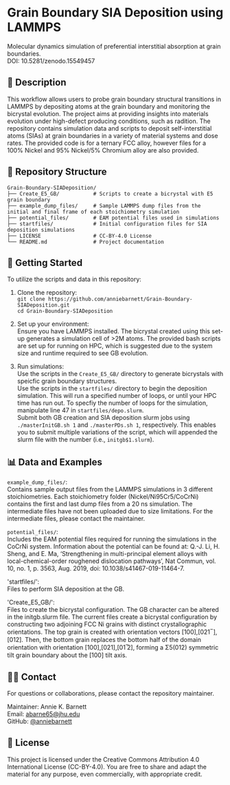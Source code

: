 # Grain Boundary SIA Deposition using LAMMPS
Molecular dynamics simulation of preferential interstitial absorption at grain boundaries.  
DOI: 10.5281/zenodo.15549457  

## 📝 Description  
This workflow allows users to probe grain boundary structural transitions in LAMMPS by depositing atoms at the grain boundary and monitoring the bicrystal evolution. The project aims at providing insights into materials evolution under high-defect producing conditions, such as radition. The repository contains simulation data and scripts to deposit self-interstitial atoms (SIAs) at grain boundaries in a variety of material systems and dose rates. The provided code is for a ternary FCC alloy, however files for a 100% Nickel and 95% Nickel/5% Chromium alloy are also provided. 

## 📁 Repository Structure

    Grain-Boundary-SIADeposition/
    ├── Create_E5_GB/           # Scripts to create a bicrystal with E5 grain boundary
    ├── example_dump_files/     # Sample LAMMPS dump files from the initial and final frame of each stoichiometry simulation
    ├── potential_files/        # EAM potential files used in simulations
    ├── startfiles/             # Initial configuration files for SIA deposition simulations
    ├── LICENSE                 # CC-BY-4.0 License
    └── README.md               # Project documentation


## 🚀 Getting Started
To utilize the scripts and data in this repository:
1. Clone the repository:  
   `git clone https://github.com/anniebarnett/Grain-Boundary-SIADeposition.git`  
   `cd Grain-Boundary-SIADeposition`
  
2. Set up your environment:  
Ensure you have LAMMPS installed. The bicrystal created using this set-up generates a simulation cell of >2M atoms. The provided bash scripts are set up for running on HPC, which is suggested due to the system size and runtime required to see GB evolution.   

3. Run simulations:  
Use the scripts in the `Create_E5_GB/` directory to generate bicrystals with speicfic grain boundary structures.  
Use the scripts in the `startfiles/` directory to begin the deposition simulation. This will run a specified number of loops, or until your HPC time has run out. To specfiy the number of loops for the simulation, manipulate line 47 in `startfiles/depo.slurm`.  
Submit both GB creation and SIA deposition slurm jobs using `./masterInitGB.sh 1` and `./masterPDs.sh 1`, respectively. This enables you to submit multiple variations of the script, which will appended the slurm file with the number (i.e., `initgb$1.slurm`).   

## 📊 Data and Examples
`example_dump_files/`:  
Contains sample output files from the LAMMPS simulations in 3 different stoichiometries. Each stoichiometry folder (Nickel/Ni95Cr5/CoCrNi) contains the first and last dump files from a 20 ns simulation. The intermediate files have not been uploaded due to size limitations. For the intermediate files, please contact the maintainer. 

`potential_files/`:  
Includes the EAM potential files required for running the simulations in the CoCrNi system. Information about the potential can be found at: Q.-J. Li, H. Sheng, and E. Ma, ‘Strengthening in multi-principal element alloys with local-chemical-order roughened dislocation pathways’, Nat Commun, vol. 10, no. 1, p. 3563, Aug. 2019, doi: 10.1038/s41467-019-11464-7.

'startfiles/':  
Files to perform SIA deposition at the GB. 

'Create_E5_GB/':  
Files to create the bicrystal configuration. The GB character can be altered in the initgb.slurm file. The current files create a bicrystal configuration by constructing two adjoining FCC Ni grains with distinct crystallographic orientations. The top grain is created with orientation vectors [100],[021 ̅ ],[012]. Then, the bottom grain replaces the bottom half of the domain orientation with orientation [100],[021],[01 ̅2], forming a Σ5(012) symmetric tilt grain boundary about the [100] tilt axis.

## 🙋‍♀️ Contact  
For questions or collaborations, please contact the repository maintainer.  

Maintainer: Annie K. Barnett  
Email: abarne65@jhu.edu  
GitHub: [@anniebarnett](https://github.com/anniebarnett)  

## 📄 License
This project is licensed under the Creative Commons Attribution 4.0 International License (CC-BY-4.0). You are free to share and adapt the material for any purpose, even commercially, with appropriate credit.
